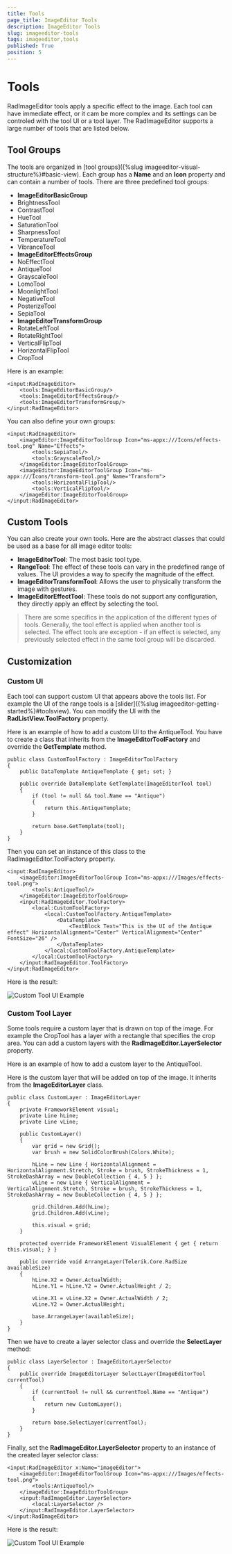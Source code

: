 ```yaml
---
title: Tools
page_title: ImageEditor Tools
description: ImageEditor Tools
slug: imageeditor-tools
tags: imageeditor,tools
published: True
position: 5
---
```


# Tools

RadImageEditor tools apply a specific effect to the image. Each tool can have immediate effect, or it cam be more complex and its settings can be controled with the tool UI or a tool layer. The RadImageEditor supports a large number of tools that are listed below.

## Tool Groups

The tools are organized in [tool groups]({%slug imageeditor-visual-structure%}#basic-view). Each group has a **Name** and an **Icon** property and can contain a number of tools. There are three predefined tool groups:

- **ImageEditorBasicGroup**
 - BrightnessTool
 - ContrastTool
 - HueTool
 - SaturationTool
 - SharpnessTool
 - TemperatureTool
 - VibranceTool
- **ImageEditorEffectsGroup**
 - NoEffectTool
 - AntiqueTool
 - GrayscaleTool
 - LomoTool
 - MoonlightTool
 - NegativeTool
 - PosterizeTool
 - SepiaTool
- **ImageEditorTransformGroup**
 - RotateLeftTool
 - RotateRightTool
 - VerticalFlipTool
 - HorizontalFlipTool
 - CropTool

Here is an example: 

	<input:RadImageEditor>
	    <tools:ImageEditorBasicGroup/>
	    <tools:ImageEditorEffectsGroup/>
	    <tools:ImageEditorTransformGroup/>
	</input:RadImageEditor>

You can also define your own groups:

	<input:RadImageEditor>
	    <imageEditor:ImageEditorToolGroup Icon="ms-appx:///Icons/effects-tool.png" Name="Effects">
	        <tools:SepiaTool/>
	        <tools:GrayscaleTool/> 
	    </imageEditor:ImageEditorToolGroup>
	    <imageEditor:ImageEditorToolGroup Icon="ms-appx:///Icons/transform-tool.png" Name="Transform">
	        <tools:HorizontalFlipTool/>
	        <tools:VerticalFlipTool/>
	    </imageEditor:ImageEditorToolGroup>
	</input:RadImageEditor>

## Custom Tools

You can also create your own tools. Here are the abstract classes that could be used as a base for all image editor tools:

* **ImageEditorTool**: The most basic tool type.
* **RangeTool**: The effect of these tools can vary in the predefined range of values. The UI provides a way to specify the magnitude of the effect.
* **ImageEditorTransformTool**: Allows the user to physically transform the image with gestures.
* **ImageEditorEffectTool**: These tools do not support any configuration, they directly apply an effect by selecting the tool.

> There are some specifics in the application of the different types of tools. Generally, the tool effect is applied when another tool is selected. The effect tools are exception - if an effect is selected, any previously selected effect in the same tool group will be discarded.

## Customization

### Custom UI

Each tool can support custom UI that appears above the tools list. For example the UI of the range tools is a [slider]({%slug imageeditor-getting-started%}#toolsview). You can modify the UI with the **RadListView.ToolFactory** property.

Here is an example of how to add a custom UI to the AntiqueTool. You have to create a class that inherits from the **ImageEditorToolFactory** and override the **GetTemplate** method.

	public class CustomToolFactory : ImageEditorToolFactory
	{
	    public DataTemplate AntiqueTemplate { get; set; }
	
	    public override DataTemplate GetTemplate(ImageEditorTool tool)
	    {
	        if (tool != null && tool.Name == "Antique")
	        {
	            return this.AntiqueTemplate;
	        }
	
	        return base.GetTemplate(tool);
	    }
	}

Then you can set an instance of this class to the RadImageEditor.ToolFactory property.

	<input:RadImageEditor>
		<imageEditor:ImageEditorToolGroup Icon="ms-appx:///Images/effects-tool.png">
		    <tools:AntiqueTool/>
		</imageEditor:ImageEditorToolGroup>
		<input:RadImageEditor.ToolFactory>
		    <local:CustomToolFactory>
		        <local:CustomToolFactory.AntiqueTemplate>
		            <DataTemplate>
		                <TextBlock Text="This is the UI of the Antique effect" HorizontalAlignment="Center" VerticalAlignment="Center" FontSize="26" />
		            </DataTemplate>
		        </local:CustomToolFactory.AntiqueTemplate>
		    </local:CustomToolFactory>
		</input:RadImageEditor.ToolFactory>
	</input:RadImageEditor>

Here is the result:

![Custom Tool UI Example](images/imageeditor-custom-tool-ui.png)

### Custom Tool Layer

Some tools require a custom layer that is drawn on top of the image. For example the CropTool has a layer with a rectangle that specifies the crop area. You can add a custom layers with the **RadImageEditor.LayerSelector** property.

Here is an example of how to add a custom layer to the AntiqueTool.

Here is the custom layer that will be added on top of the image. It inherits from the **ImageEditorLayer** class.

	public class CustomLayer : ImageEditorLayer
	{
	    private FrameworkElement visual;
	    private Line hLine;
	    private Line vLine;
	
	    public CustomLayer()
	    {
	        var grid = new Grid();
	        var brush = new SolidColorBrush(Colors.White);
	
	        hLine = new Line { HorizontalAlignment = HorizontalAlignment.Stretch, Stroke = brush, StrokeThickness = 1, StrokeDashArray = new DoubleCollection { 4, 5 } };
	        vLine = new Line { VerticalAlignment = VerticalAlignment.Stretch, Stroke = brush, StrokeThickness = 1, StrokeDashArray = new DoubleCollection { 4, 5 } };
	
	        grid.Children.Add(hLine);
	        grid.Children.Add(vLine);
	
	        this.visual = grid;
	    }
	
	    protected override FrameworkElement VisualElement { get { return this.visual; } }
	
	    public override void ArrangeLayer(Telerik.Core.RadSize availableSize)
	    {
	        hLine.X2 = Owner.ActualWidth;
	        hLine.Y1 = hLine.Y2 = Owner.ActualHeight / 2;
	
	        vLine.X1 = vLine.X2 = Owner.ActualWidth / 2;
	        vLine.Y2 = Owner.ActualHeight;
	
	        base.ArrangeLayer(availableSize);
	    }	
	}


Then we have to create a layer selector class and override the **SelectLayer** method:

	public class LayerSelector : ImageEditorLayerSelector
	{
	    public override ImageEditorLayer SelectLayer(ImageEditorTool currentTool)
	    {
	        if (currentTool != null && currentTool.Name == "Antique")
	        {
	            return new CustomLayer();
	        }
	
	        return base.SelectLayer(currentTool);
	    }
	}

Finally, set the **RadImageEditor.LayerSelector** property to an instance of the created layer selector class:

	<input:RadImageEditor x:Name="imageEditor">
	    <imageEditor:ImageEditorToolGroup Icon="ms-appx:///Images/effects-tool.png">
	        <tools:AntiqueTool/>
	    </imageEditor:ImageEditorToolGroup>
	    <input:RadImageEditor.LayerSelector>
	        <local:LayerSelector />
	    </input:RadImageEditor.LayerSelector>
	</input:RadImageEditor>

Here is the result:

![Custom Tool UI Example](images/imageeditor-custom-tool-layer.png)